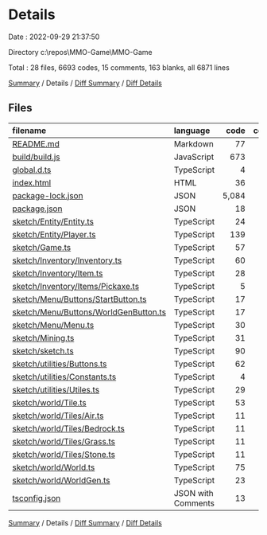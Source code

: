 # Details

Date : 2022-09-29 21:37:50

Directory c:\\repos\\MMO-Game\\MMO-Game

Total : 28 files,  6693 codes, 15 comments, 163 blanks, all 6871 lines

[Summary](results.md) / Details / [Diff Summary](diff.md) / [Diff Details](diff-details.md)

## Files
| filename | language | code | comment | blank | total |
| :--- | :--- | ---: | ---: | ---: | ---: |
| [README.md](/README.md) | Markdown | 77 | 0 | 43 | 120 |
| [build/build.js](/build/build.js) | JavaScript | 673 | 1 | 0 | 674 |
| [global.d.ts](/global.d.ts) | TypeScript | 4 | 1 | 2 | 7 |
| [index.html](/index.html) | HTML | 36 | 0 | 6 | 42 |
| [package-lock.json](/package-lock.json) | JSON | 5,084 | 0 | 1 | 5,085 |
| [package.json](/package.json) | JSON | 18 | 0 | 1 | 19 |
| [sketch/Entity/Entity.ts](/sketch/Entity/Entity.ts) | TypeScript | 24 | 0 | 3 | 27 |
| [sketch/Entity/Player.ts](/sketch/Entity/Player.ts) | TypeScript | 139 | 6 | 17 | 162 |
| [sketch/Game.ts](/sketch/Game.ts) | TypeScript | 57 | 0 | 9 | 66 |
| [sketch/Inventory/Inventory.ts](/sketch/Inventory/Inventory.ts) | TypeScript | 60 | 0 | 7 | 67 |
| [sketch/Inventory/Item.ts](/sketch/Inventory/Item.ts) | TypeScript | 28 | 0 | 5 | 33 |
| [sketch/Inventory/Items/Pickaxe.ts](/sketch/Inventory/Items/Pickaxe.ts) | TypeScript | 5 | 0 | 1 | 6 |
| [sketch/Menu/Buttons/StartButton.ts](/sketch/Menu/Buttons/StartButton.ts) | TypeScript | 17 | 1 | 3 | 21 |
| [sketch/Menu/Buttons/WorldGenButton.ts](/sketch/Menu/Buttons/WorldGenButton.ts) | TypeScript | 17 | 1 | 3 | 21 |
| [sketch/Menu/Menu.ts](/sketch/Menu/Menu.ts) | TypeScript | 30 | 0 | 3 | 33 |
| [sketch/Mining.ts](/sketch/Mining.ts) | TypeScript | 31 | 2 | 3 | 36 |
| [sketch/sketch.ts](/sketch/sketch.ts) | TypeScript | 90 | 0 | 9 | 99 |
| [sketch/utilities/Buttons.ts](/sketch/utilities/Buttons.ts) | TypeScript | 62 | 0 | 7 | 69 |
| [sketch/utilities/Constants.ts](/sketch/utilities/Constants.ts) | TypeScript | 4 | 1 | 2 | 7 |
| [sketch/utilities/Utiles.ts](/sketch/utilities/Utiles.ts) | TypeScript | 29 | 1 | 4 | 34 |
| [sketch/world/Tile.ts](/sketch/world/Tile.ts) | TypeScript | 53 | 1 | 14 | 68 |
| [sketch/world/Tiles/Air.ts](/sketch/world/Tiles/Air.ts) | TypeScript | 11 | 0 | 3 | 14 |
| [sketch/world/Tiles/Bedrock.ts](/sketch/world/Tiles/Bedrock.ts) | TypeScript | 11 | 0 | 2 | 13 |
| [sketch/world/Tiles/Grass.ts](/sketch/world/Tiles/Grass.ts) | TypeScript | 11 | 0 | 3 | 14 |
| [sketch/world/Tiles/Stone.ts](/sketch/world/Tiles/Stone.ts) | TypeScript | 11 | 0 | 3 | 14 |
| [sketch/world/World.ts](/sketch/world/World.ts) | TypeScript | 75 | 0 | 5 | 80 |
| [sketch/world/WorldGen.ts](/sketch/world/WorldGen.ts) | TypeScript | 23 | 0 | 3 | 26 |
| [tsconfig.json](/tsconfig.json) | JSON with Comments | 13 | 0 | 1 | 14 |

[Summary](results.md) / Details / [Diff Summary](diff.md) / [Diff Details](diff-details.md)